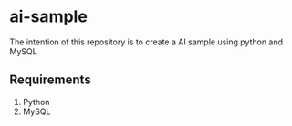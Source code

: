 # ai-sample

The intention of this repository is to create a AI sample using python and MySQL

## Requirements

1. Python
2. MySQL
